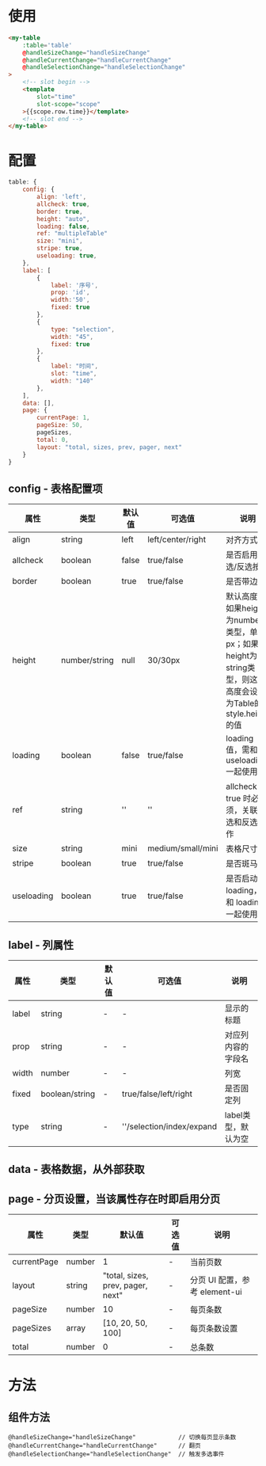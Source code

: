 # 使用
```html
<my-table 
    :table='table'
    @handleSizeChange="handleSizeChange"
    @handleCurrentChange="handleCurrentChange"
    @handleSelectionChange="handleSelectionChange"
>
    <!-- slot begin -->
    <template
        slot="time"
        slot-scope="scope"
    >{{scope.row.time}}</template>
    <!-- slot end -->
</my-table>
```
# 配置
```js
table: {
    config: {
        align: 'left',
        allcheck: true,
        border: true,
        height: "auto",
        loading: false,
        ref: "multipleTable"
        size: "mini",
        stripe: true,
        useloading: true,
    },
    label: [
        {
            label: '序号',
            prop: 'id',
            width:'50',
            fixed: true
        },
        { 
            type: "selection", 
            width: "45", 
            fixed: true 
        },
        {
            label: "时间",
            slot: "time",
            width: "140"
        },
    ],
    data: [],
    page: {
        currentPage: 1,
        pageSize: 50,
        pageSizes,
        total: 0,
        layout: "total, sizes, prev, pager, next"
    }
}
```

## config - 表格配置项
| 属性       | 类型          | 默认值 | 可选值            | 说明                                                                                                        |
| ---------- | ------------- | ------ | ----------------- | ----------------------------------------------------------------------------------------------------------- |
| align      | string        | left   | left/center/right | 对齐方式                                                                                                    |
| allcheck   | boolean       | false  | true/false        | 是否启用全选/反选按钮                                                                                       |
| border     | boolean       | true   | true/false        | 是否带边框                                                                                                  |
| height     | number/string | null   | 30/30px           | 默认高度，如果height为number类型，单位px；如果height为string类型，则这个高度会设置为Table的style.height的值 |
| loading    | boolean       | false  | true/false        | loading 值，需和 useloading 一起使用                                                                        |
| ref        | string        | ''     | ''                | allcheck 为 true 时必须，关联全选和反选动作                                                                 |
| size       | string        | mini   | medium/small/mini | 表格尺寸                                                                                                    |
| stripe     | boolean       | true   | true/false        | 是否斑马线                                                                                                  |
| useloading | boolean       | true   | true/false        | 是否启动 loading，需和 loading 一起使用                                                                     |

## label - 列属性
| 属性  | 类型           | 默认值 | 可选值                    | 说明                |
| ----- | -------------- | ------ | ------------------------- | ------------------- |
| label | string         | -      | -                         | 显示的标题          |
| prop  | string         | -      | -                         | 对应列内容的字段名  |
| width | number         | -      | -                         | 列宽                |
| fixed | boolean/string | -      | true/false/left/right     | 是否固定列          |
| type  | string         | -      | ''/selection/index/expand | label类型，默认为空 |

## data - 表格数据，从外部获取

## page - 分页设置，当该属性存在时即启用分页
| 属性        | 类型   | 默认值                            | 可选值 | 说明                          |
| ----------- | ------ | --------------------------------- | ------ | ----------------------------- |
| currentPage | number | 1                                 | -      | 当前页数                      |
| layout      | string | "total, sizes, prev, pager, next" | -      | 分页 UI 配置，参考 element-ui |
| pageSize    | number | 10                                | -      | 每页条数                      |
| pageSizes   | array  | [10, 20, 50, 100]                 | -      | 每页条数设置                  |
| total       | number | 0                                 | -      | 总条数                        |

# 方法
## 组件方法
```
@handleSizeChange="handleSizeChange"			// 切换每页显示条数
@handleCurrentChange="handleCurrentChange"		// 翻页
@handleSelectionChange="handleSelectionChange"	// 触发多选事件
```
